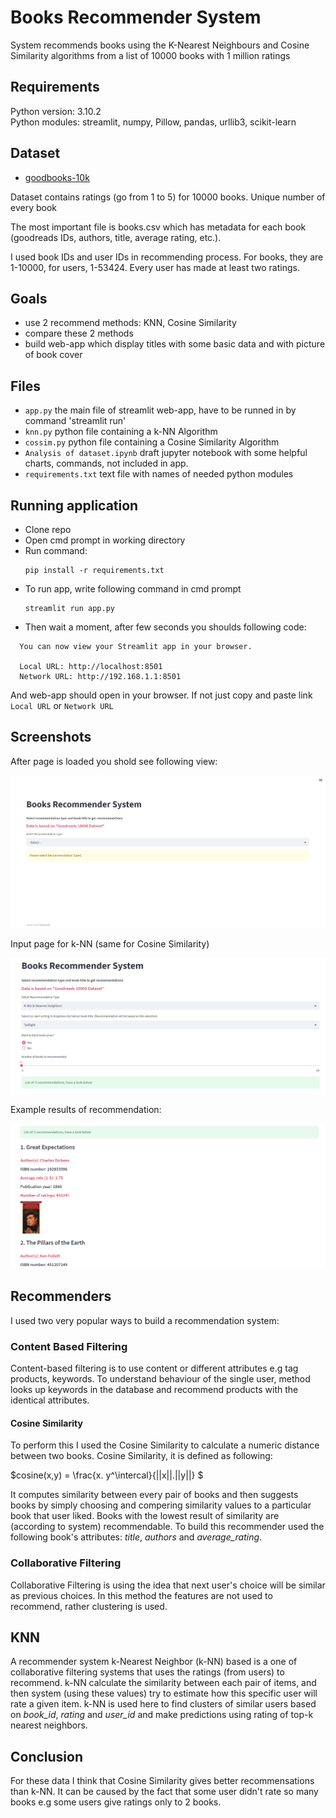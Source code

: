 # Books Recommender System

System recommends books using the K-Nearest Neighbours and Cosine Similarity algorithms from a list of 10000 books with 1 million ratings

## Requirements
Python version: 3.10.2  
Python modules: streamlit, numpy, Pillow, pandas, urllib3, scikit-learn

## Dataset
- [goodbooks-10k](https://www.kaggle.com/datasets/zygmunt/goodbooks-10k)

Dataset contains ratings (go from 1 to 5) for 10000 books. Unique number of every book 

The most important file is books.csv which has metadata for each book (goodreads IDs, authors, title, average rating, etc.).

I used book IDs and user IDs in recommending process. For books, they are 1-10000, for users, 1-53424. Every user has made at least two ratings. 

## Goals
- use 2 recommend methods: KNN, Cosine Similarity
- compare these 2 methods
- build web-app which display titles with some basic data and with picture of book cover

## Files
- `app.py` the main file of streamlit web-app, have to be runned in by command 'streamlit run'
- `knn.py` python file containing a k-NN Algorithm
- `cossim.py` python file containing a Cosine Similarity Algorithm
- `Analysis of dataset.ipynb` draft jupyter notebook with some helpful charts, commands, not included in app.
- `requirements.txt` text file with names of needed python modules


## Running application
- Clone repo
- Open cmd prompt in working directory
- Run command:
  ```
  pip install -r requirements.txt
  ```
- To run app, write following command in cmd prompt
  ```
  streamlit run app.py
  ```
- Then wait a moment, after few seconds you shoulds following code:
```
  You can now view your Streamlit app in your browser.

  Local URL: http://localhost:8501
  Network URL: http://192.168.1.1:8501
```
And web-app should open in your browser. If not just copy and paste link `Local URL` or `Network URL`

## Screenshots

After page is loaded you shold see following view:  

![p1](Pictures/p1.png)

Input page for k-NN (same for Cosine Similarity)

![p2](Pictures/p2.png)

Example results of recommendation:

![p3](Pictures/p3.png)

## Recommenders

I used two very popular ways to build a recommendation system:

### Content Based Filtering

 Content-based filtering is to use content or different attributes  e.g tag products, keywords. To understand behaviour of the single user, method looks up keywords in the database and recommend products with the identical attributes.

#### Cosine Similarity 
To perform this I used the Cosine Similarity to calculate a numeric distance between two books. Cosine Similarity, it is defined as following:

$cosine(x,y) = \frac{x. y^\intercal}{||x||.||y||} $

It computes similarity between every pair of books and then suggests books by simply choosing and compering similarity values to a particular book that user liked. Books with the lowest result of similarity are (according to system) recommendable. To build this recommender used the following book's attributes: *title*, *authors* and *average_rating*.

### Collaborative Filtering 

Collaborative Filtering is using the idea that next user's choice will be similar as previous choices. In this method the features are not used to recommend, rather clustering is used. 

## KNN

A recommender system k-Nearest Neighbor (k-NN) based is a one of collaborative filtering systems that uses the ratings (from users) to recommend. k-NN calculate the similarity between each pair of items, and then system (using these values) try to estimate how this specific user will rate a given item. k-NN is used here to find clusters of similar users based on *book_id*, *rating* and *user_id* and make predictions using rating of top-k nearest neighbors.

## Conclusion
For these data I think that Cosine Similarity gives better recommensations than k-NN. It can be caused by the fact that some user didn't rate so many books e.g some users give ratings only to 2 books.

